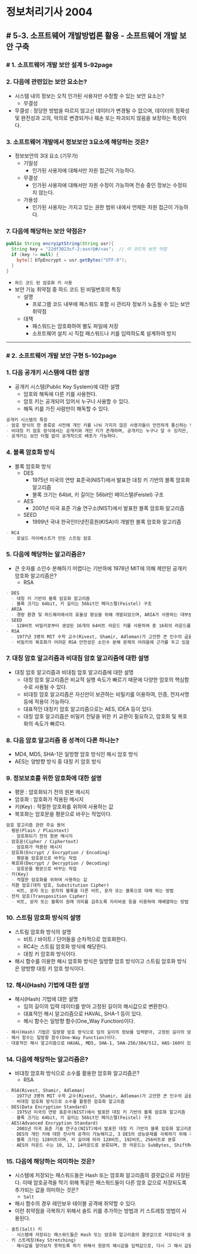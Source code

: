 # 정보처리기사 2004

## # 5-3. 소프트웨어 개발방법론 활용 - 소프트웨어 개발 보안 구축

### # 1. 소프트웨어 개발 보안 설계 5-92page

### 2. 다음에 관련있는 보안 요소는?

- 시스템 내의 정보는 오직 인가된 사용자만 수정할 수 있는 보안 요소는?
  - 무결성
- 무결성 : 정당한 방법을 따르지 않고선 데이터가 변경될 수 없으며, 데이터의 정확성 및 완전성과 고의, 악의로 변경되거나 훼손 또는 파괴되지 않음을 보장하는 특성이다.

### 3. 소프트웨어 개발에서 정보보안 3요소에 해당하는 것은?

- 정보보안의 3대 요소 (기무가)
  - 기밀성
    - 인가된 사용자에 대해서만 자원 접근이 가능하다.
  - 무결성
    - 인가된 사용자에 대해서만 자원 수정이 가능하며 전송 중인 정보는 수정되지 않는다.
  - 가용성
    - 인가된 사용자는 가지고 있는 권한 범위 내에서 언제든 자원 접근이 가능하다.

### 7. 다음에 해당하는 보안 약점은?

```java
public String encryiptString(String usr){
  String key = "22df3023sf-2:asn!@#/>as";  // 이 코드의 보안 약점
  if (key != null) {
    byte[] bTpEncrypt = usr.getBytes("UTF-8");
  }
}
```

- `하드 코드 된 암호화 키 사용`
- 보안 기능 취약점 중 하드 코드 된 비밀번호의 특징
  - 설명
    - 프로그램 코드 내부에 패스워드 포함 시 관리자 정보가 노출될 수 있는 보안 취약점
  - 대책
    - 패스워드는 암호화하여 별도 파일에 저장
    - 소프트웨어 설치 시 직접 패스워드나 키를 입력하도록 설계하여 방지

---

### # 2. 소프트웨어 개발 보안 구현 5-102page

### 1. 다음 공개키 시스템에 대한 설명

- 공개키 시스템(Public Key System)에 대한 설명
  - 암호와 해독에 다른 키를 사용한다.
  - 암호 키는 공개되어 있어서 누구나 사용할 수 있다.
  - 해독 키를 가진 사람만이 해독할 수 있다.

```markdown
공개키 시스템의 특징
- 암호 방식의 한 종류로 사전에 개인 키를 나눠 가지지 않은 사용자들이 안전하게 통신하는 방식이다.
- 비대칭 키 암호 방식에서는 공개키와 개인 키가 존재하며, 공개키는 누구나 알 수 있지만, 그에 대응하는 개인 키는 키의 소유자만이 알 수 있어야 한다.
- 공개키는 보안 타협 없이 공개적으로 배포가 가능하다.
```

### 4. 블록 암호화 방식

- 블록 암호화 방식
  - DES
    - 1975년 미국의 연방 표준국(NIST)에서 발표한 대칭 키 기반의 블록 암호화 알고리즘
    - 블록 크기는 64bit, 키 길이는 56bit인 페이스텔(Feistel) 구조
  - AES
    - 2001년 미국 표준 기술 연구소(NIST)에서 발표한 블록 암호화 알고리즘
  - SEED
    - 1999년 국내 한국인터넷진흥원(KISA)이 개발한 블록 암호화 알고리즘

```markdown
- RC4
  - 로널드 라이베스트가 만든 스트림 암호
```

### 5. 다음에 해당하는 알고리즘은?

- 큰 숫자를 소인수 분해하기 어렵다는 기반하에 1978년 MIT에 의해 제안된 공개키 암호화 알고리즘은?
  - RSA

```markdown
- DES
  - 대칭 키 기반의 블록 암호화 알고리즘
  - 블록 크기는 64bit, 키 길이는 56bit인 페이스텔(Feistel) 구조
- ARIA
  - 경량 환경 및 하드웨어에서의 효율성 향상을 위해 개발되었으며, ARIA가 사용하는 대부분의 연산은 XOR과 같은 단순한 바이트 단위 연산으로 구성
- SEED
  - 128비트 비밀키로부터 생성된 16개의 64비트 라운드 키를 사용하여 총 16회의 라운드를 거쳐 128비트의 평문 블록을 128비트 암호문 블록으로 암호화하여 출력하는 방식
- RSA
  - 1977년 3명의 MIT 수학 교수(Rivest, Shamir, Adleman)가 고안한 큰 인수의 곱을 소인수 분해하는 수학적 알고리즘 이용하는 공개키 암호화 알고리즘
  - 비밀키의 복호화가 어려운 RSA 안전성은 소인수 분해 문제의 어려움에 근거를 두고 있음
```

### 7. 대칭 암호 알고리즘과 비대침 암호 알고리즘에 대한 설명

- 대칭 암호 알고리즘과 비대침 암호 알고리즘에 대한 설명
  - 대칭 암호 알고리즘은 비교적 실행 속도가 빠르기 때문에 다양한 암호의 핵심함수로 사용될 수 있다.
  - 비대칭 암호 알고리즘은 자신만이 보관하는 비밀키를 이용하여, 인증, 전자서명 등에 적용이 가능하다.
  - 대표적인 대칭키 암호 알고리즘으로는 AES, IDEA 등이 있다.
  - 대칭 암호 알고리즘은 비밀키 전달을 위한 키 교환이 필요하고, 암호화 및 복호화의 속도가 빠르다.

### 8. 다음 암호 알고리즘 중 성격이 다른 하나는?

- MD4, MD5, SHA-1은 일방향 암호 방식인 해시 암호 방식
- AES는 양방향 방식 중 대칭 키 암호 방식

### 9. 정보보호를 위한 암호화에 대한 설명

- 평문 : 암호화되기 전의 원본 메시지
- 암호화 : 암호화가 적용된 메시지
- 키(Key) : 적절한 암호화를 위하여 사용하는 값
- 복호화는 암호문을 평문으로 바꾸는 작업이다.

```markdown
암호 알고리즘 관련 주요 용어
- 평문(Plain / Plaintext)
  - 암호화되기 전의 원본 메시지
- 암호문(Cipher / Ciphertext)
  - 암호화가 적용된 메시지
- 암호화(Encrypt / Encryption / Encoding)
  - 평문을 암호문으로 바꾸는 작업
- 복호화(Decrypt / Decryption / Decoding)
  - 암호문을 평문으로 바꾸는 작업
- 키(Key)
  - 적절한 암호화를 위하여 사용하는 값
- 치환 암호(대치 암호, Substitution Cipher)
  - 비트, 문자 또는 문자의 블록을 다른 비트, 문자 또는 블록으로 대체 하는 방법
- 전치 암호(Transposition Cipher)
  - 비트, 문자 또는 블록이 원래 의미를 감추도록 자리바꿈 등을 이용하여 재배열하는 방법
```

### 10. 스트림 암호화 방식의 설명

- 스트림 암호화 방식의 설명
  - 비트 / 바이트 / 단어들을 순차적으로 암호화한다.
  - RC4는 스트림 암호화 방식에 해당한다.
  - 대칭 키 암호화 방식이다.
- 해시 함수를 이용한 해시 암호화 방식은 일방향 암호 방식이고 스트림 암호화 방식은 양방향 대칭 키 암호 방식이다.

### 12. 해시(Hash) 기법에 대한 설명

- 해시(Hash) 기법에 대한 설명
  - 임의 길이의 입력 데이터를 받아 고정된 길이의 해시값으로 변환한다.
  - 대표적인 해시 알고리즘으로 HAVAL, SHA-1 등이 있다.
  - 해시 함수는 일방향 함수(One_Way Function)이다.

```markdown
- 해시(Hash) 기법은 일방향 암호 방식으로 임의 길이의 정보를 입력받아, 고정된 길이의 암호문(해시값)을 출력하는 방식이다.
- 해시 함수는 일방향 함수(One-Way Function)이다.
- 대표적인 해시 알고리즘으로 HAVAL, MD5, SHA-1, SHA-256/384/512, HAS-160이 있다.
```

### 14. 다음에 해당하는 알고리즘은?

- 비대칭 암호화 방식으로 소수를 활용한 암호화 알고리즘은?
  - RSA

```markdown
- RSA(Rivest, Shamir, Adleman)
  - 1977년 3명의 MIT 수학 교수(Rivest, Shamir, Adleman)가 고안한 큰 인수의 곱을 소인수 분해하는 수학적 알고리즘 이용하는 비대칭 키 암호화 알고리즘
  - 비대칭 암호화 방식으로 소수를 활용한 암호화 알고리즘
- DES(Data Encryption Standard)
  - 1975년 미국의 연방 표준국(NIST)에서 발표한 대칭 키 기반의 블록 암호화 알고리즘
  - 블록 크기는 64bit, 키 길이는 56bit인 페이스텔(Feistel) 구조
- AES(Advanced Encryption Standard)
  - 2001년 미국 표준 기술 연구소(NIST)에서 발표한 대칭 키 기반의 블록 암호화 알고리즘
  - DES의 개인 키에 대한 전사적 공격이 가능해지고, 3 DES의 성능문제를 극복하기 위해 개발
  - 블록 크기는 128비트이며, 키 길이에 따라 128비트, 192비트, 256비트로 분류
  - AES의 라운드 수는 10, 12, 14라운드로 분류되며, 한 라운드는 SubBytes, ShiftRows, MixColumns, AddRoundKey의 4가지 계층으로 구성
```

### 15. 다음에 해당하는 의미하는 것은?

- 시스템에 저장되는 패스워드들은 Hash 또는 암호화 알고리즘의 결괏값으로 저장된다. 이때 암호공격을 막기 위해 똑같은 패스워드들이 다른 암호 값으로 저장되도록 추가되는 값을 의미하는 것은?
  - `Salt`
- 해시 함수의 경우 레인보우 테이블 공격에 취약할 수 있다.
- 이런 취약점을 극복하기 위해서 솔트 키를 추가하는 방법과 키 스트레칭 방법이 사용된다.

```markdown
- 솔트(Salt) 키
  - 시스템에 저장되는 패스워드들은 Hash 또는 암호화 알고리즘의 결괏값으로 저장되는데 솔트 키는 암호공격을 막기 위해 똑같은 패스워드들이 다른 암호 값으로 저장되도록 추가되는 임의의 문자열
- 키 스트레칭(Key Stretching)
  - 해시값을 알아보지 못하도록 하기 위해서 원문의 해시값을 입력값으로, 다시 그 해시 값을 다시 입력값으로 n번 반복해서 적용하는 방법
```
